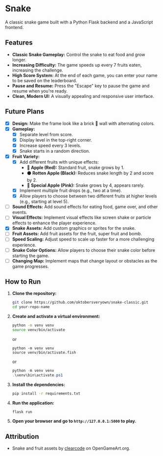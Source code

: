 # Snake

A classic snake game built with a Python Flask backend and a JavaScript frontend.

## Features

*   **Classic Snake Gameplay:** Control the snake to eat food and grow longer.
*   **Increasing Difficulty:** The game speeds up every 7 fruits eaten, increasing the challenge.
*   **High Score System:** At the end of each game, you can enter your name to be saved on the leaderboard.
*   **Pause and Resume:** Press the "Escape" key to pause the game and resume when you're ready.
*   **Clean, Modern UI:** A visually appealing and responsive user interface.

## Future Plans

- [x] **Design:** Make the frame look like a brick 🧱 wall with alternating colors.
- [x] **Gameplay:**
    - [x] Separate level from score.
    - [x] Display level in the top-right corner.
    - [x] Increase speed every 3 levels.
    - [x] Snake starts in a random direction.
- [x] **Fruit Variety:**
    - [x] Add different fruits with unique effects:
        - 🍎 **Apple (Red):** Standard fruit, snake grows by 1.
        - ⚫ **Rotten Apple (Black):** Reduces snake length by 2 and score by 2.
        - 🌸 **Special Apple (Pink):** Snake grows by 4, appears rarely.
    - [x] Implement multiple fruit drops (e.g., two at a time).
    - [x] Allow players to choose between two different fruits at higher levels (e.g., starting at level 5).
- [ ] **Sound Effects:** Add sound effects for eating food, game over, and other events.
- [ ] **Visual Effects:** Implement visual effects like screen shake or particle effects to enhance the player experience.
- [x] **Snake Assets:** Add custom graphics or sprites for the snake.
- [ ] **Fruit Assets:** Add fruit assets for the fruit, super fruit and bomb.
- [ ] **Speed Scaling:** Adjust speed to scale up faster for a more challenging experience.
- [ ] **Snake Color Options:** Allow players to choose their snake color before starting the game.
- [ ] **Changing Map:** Implement maps that change layout or obstacles as the game progresses.

## How to Run

1.  **Clone the repository:**
    ```bash
    git clone https://github.com/oktobersveryown/snake-classic.git
    cd your-repo-name
    ```
2.  **Create and activate a virtual environment:**
    ```bash
    python -m venv venv
    source venv/bin/activate
    ```
    or

    ```fish
    python -m venv venv
    source venv/bin/activate.fish
    ```
    or
    ```ps1
    python -m venv venv
    .\venv\bin\activate.ps1
    ```
    
4.  **Install the dependencies:**
    ```bash
    pip install -r requirements.txt
    ```
5.  **Run the application:**
    ```bash
    flask run
    ```
6.  **Open your browser and go to `http://127.0.0.1:5000` to play.**

## Attribution

*   Snake and fruit assets by [clearcode](https://opengameart.org/content/snake-game-assets) on OpenGameArt.org.
